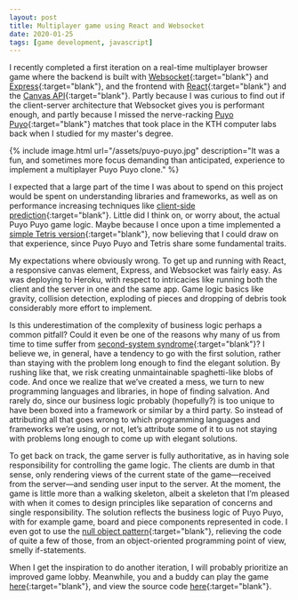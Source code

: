 ```yaml
---
layout: post
title: Multiplayer game using React and Websocket
date: 2020-01-25
tags: [game development, javascript]
---
```

I recently completed a first iteration on a real-time multiplayer browser game where the backend is built with [Websocket](https://en.wikipedia.org/wiki/WebSocket){:target="blank"} and [Express](https://expressjs.com/){:target="blank"}, and the frontend with [React](https://reactjs.org/){:target="blank"} and the [Canvas API](https://developer.mozilla.org/en-US/docs/Web/API/Canvas_API){:target="blank"}. Partly because I was curious to find out if the client-server architecture that Websocket gives you is performant enough, and partly because I missed the nerve-racking [Puyo Puyo](https://en.wikipedia.org/wiki/Puyo_Puyo){:target="blank"} matches that took place in the KTH computer labs back when I studied for my master's degree.

{% include image.html url="/assets/puyo-puyo.jpg" description="It was a fun, and sometimes more focus demanding than anticipated, experience to implement a multiplayer Puyo Puyo clone." %}

I expected that a large part of the time I was about to spend on this project would be spent on understanding libraries and frameworks, as well as on performance increasing techniques like [client-side prediction](https://en.wikipedia.org/wiki/Client-side_prediction){:target="blank"}. Little did I think on, or worry about, the actual Puyo Puyo game logic. Maybe because I once upon a time implemented a [simple Tetris version](https://github.com/meliasson/tetris){:target="blank"}, now believing that I could draw on that experience, since Puyo Puyo and Tetris share some fundamental traits.

My expectations where obviously wrong. To get up and running with React, a responsive canvas element, Express, and Websocket was fairly easy. As was deploying to Heroku, with respect to intricacies like running both the client and the server in one and the same app. Game logic basics like gravity, collision detection, exploding of pieces and dropping of debris took considerably more effort to implement.

Is this underestimation of the complexity of business logic perhaps a common pitfall? Could it even be one of the reasons why many of us from time to time suffer from [second-system syndrome](https://en.wikipedia.org/wiki/Second-system_effect){:target="blank"}? I believe we, in general, have a tendency to go with the first solution, rather than staying with the problem long enough to find the elegant solution. By rushing like that, we risk creating unmaintainable spaghetti-like blobs of code. And once we realize that we’ve created a mess, we turn to new programming languages and libraries, in hope of finding salvation. And rarely do, since our business logic probably (hopefully?) is too unique to have been boxed into a framework or similar by a third party. So instead of attributing all that goes wrong to which programming languages and frameworks we’re using, or not, let’s attribute some of it to us not staying with problems long enough to come up with elegant solutions.

To get back on track, the game server is fully authoritative, as in having sole responsibility for controlling the game logic. The clients are dumb in that sense, only rendering views of the current state of the game—received from the server—and sending user input to the server. At the moment, the game is little more than a walking skeleton, albeit a skeleton that I’m pleased with when it comes to design principles like separation of concerns and single responsibility. The solution reflects the business logic of Puyo Puyo, with for example game, board and piece components represented in code. I even got to use the [null object pattern](https://en.wikipedia.org/wiki/Null_object_pattern){:target="blank"}, relieving the code of quite a few of those, from an object-oriented programming point of view, smelly if-statements.

When I get the inspiration to do another iteration, I will probably prioritize an improved game lobby. Meanwhile, you and a buddy can play the game [here](https://me-puyo-puyo.herokuapp.com/){:target="blank"}, and view the source code [here](https://github.com/meliasson/puyo-puyo){:target="blank"}.
